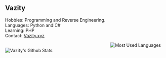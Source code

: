 ## Vazity
  
Hobbies: Programming and Reverse Engineering.<br>
Languages: Python and C#<br>
Learning: PHP<br>
Contact: <a href="https://vazity.xyz/">Vazity.xyz</a>

<img align="Right" alt="Most Used Languages" src="https://github-readme-stats.vercel.app/api/top-langs/?username=Vazity1337&layout=compact&hide_border=true&theme=dark" /><br>
<img align="Left" alt="Vazity's Github Stats" src="https://github-readme-stats.vercel.app/api?username=Vazity1337&show_icons=true&hide_border=true&theme=dark" />
